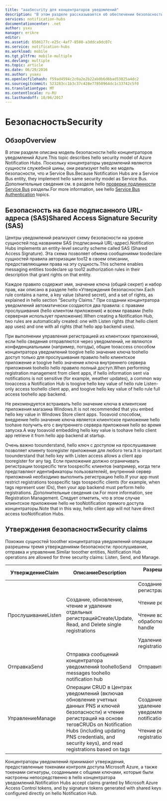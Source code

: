 ```yaml
---
title: "aaaSecurity для концентраторов уведомлений"
description: "В этом разделе рассказывается об обеспечении безопасности Центров уведомлений Azure."
services: notification-hubs
documentationcenter: .net
author: ysxu
manager: erikre
editor: 
ms.assetid: 6506177c-e25c-4af7-8508-a3ddca9dc07c
ms.service: notification-hubs
ms.workload: mobile
ms.tgt_pltfrm: mobile-multiple
ms.devlang: multiple
ms.topic: article
ms.date: 06/29/2016
ms.author: yuaxu
ms.openlocfilehash: f59ad4594c2c0a2e2b22ab0b6d6bad53825a4dc2
ms.sourcegitcommit: 523283cc1b3c37c428e77850964dc1c33742c5f0
ms.translationtype: MT
ms.contentlocale: ru-RU
ms.lasthandoff: 10/06/2017
---
```

# <a name="security"></a><span data-ttu-id="5ebcc-103">Безопасность</span><span class="sxs-lookup"><span data-stu-id="5ebcc-103">Security</span></span>
## <a name="overview"></a><span data-ttu-id="5ebcc-104">Обзор</span><span class="sxs-lookup"><span data-stu-id="5ebcc-104">Overview</span></span>
<span data-ttu-id="5ebcc-105">В этом разделе описана модель безопасности hello концентраторов уведомлений Azure.</span><span class="sxs-lookup"><span data-stu-id="5ebcc-105">This topic describes hello security model of Azure Notification Hubs.</span></span> <span data-ttu-id="5ebcc-106">Поскольку концентраторы уведомлений являются сущности служебной шины, они реализуют hello же модель безопасности, что и Service Bus.</span><span class="sxs-lookup"><span data-stu-id="5ebcc-106">Because Notification Hubs are a Service Bus entity, they implement hello same security model as Service Bus.</span></span> <span data-ttu-id="5ebcc-107">Дополнительные сведения см. в разделе hello [проверки подлинности Service Bus](https://msdn.microsoft.com/library/azure/dn155925.aspx) разделы.</span><span class="sxs-lookup"><span data-stu-id="5ebcc-107">For more information, see hello [Service Bus Authentication](https://msdn.microsoft.com/library/azure/dn155925.aspx) topics.</span></span>

## <a name="shared-access-signature-security-sas"></a><span data-ttu-id="5ebcc-108">Безопасность на базе подписанного URL-адреса (SAS)</span><span class="sxs-lookup"><span data-stu-id="5ebcc-108">Shared Access Signature Security (SAS)</span></span>
<span data-ttu-id="5ebcc-109">Центры уведомлений реализуют схему безопасности на уровне сущностей под названием SAS (подписанный URL-адрес).</span><span class="sxs-lookup"><span data-stu-id="5ebcc-109">Notification Hubs implements an entity-level security scheme called SAS (Shared Access Signature).</span></span> <span data-ttu-id="5ebcc-110">Эта схема позволяет обмена сообщениями toodeclare сущностей правила авторизации too12 в своем описании, предоставляющими права на эту сущность.</span><span class="sxs-lookup"><span data-stu-id="5ebcc-110">This scheme enables messaging entities toodeclare up too12 authorization rules in their description that grant rights on that entity.</span></span>

<span data-ttu-id="5ebcc-111">Каждое правило содержит имя, значение ключа (общий секрет) и набор прав, как описано в разделе hello «Утверждения безопасности».</span><span class="sxs-lookup"><span data-stu-id="5ebcc-111">Each rule contains a name, a key value (shared secret), and a set of rights, as explained in hello section “Security Claims.”</span></span> <span data-ttu-id="5ebcc-112">При создании концентратора уведомлений автоматически создаются два правила: с правами прослушивания (hello клиентом приложения) и всеми правами (hello серверная использует приложение).</span><span class="sxs-lookup"><span data-stu-id="5ebcc-112">When creating a Notification Hub, two rules are automatically created: one with Listen rights (that hello client app uses) and one with all rights (that hello app backend uses).</span></span>

<span data-ttu-id="5ebcc-113">При выполнении управления регистрацией из клиентских приложений, если hello сведения отправляются через уведомлений, не являются конфиденциальными (например, погоды), общие tooaccess способом концентратора уведомлений toogive hello значение ключа toohello доступ только для прослушивания правило hello клиентское приложение и toogive hello значение ключа внутреннего сервера приложения toohello hello правило полный доступ.</span><span class="sxs-lookup"><span data-stu-id="5ebcc-113">When performing registration management from client apps, if hello information sent via notifications is not sensitive (for example, weather updates), a common way tooaccess a Notification Hub is toogive hello key value of hello rule Listen-only access toohello client app, and toogive hello key value of hello rule full access toohello app backend.</span></span>

<span data-ttu-id="5ebcc-114">Не рекомендуется встраивать hello значение ключа в клиентские приложения магазина Windows.</span><span class="sxs-lookup"><span data-stu-id="5ebcc-114">It is not recommended that you embed hello key value in Windows Store client apps.</span></span> <span data-ttu-id="5ebcc-115">Tooavoid способом, внедрение hello значение ключа является клиентское приложение hello toohave получить его с внутреннего сервера приложения hello во время запуска.</span><span class="sxs-lookup"><span data-stu-id="5ebcc-115">A way tooavoid embedding hello key value is toohave hello client app retrieve it from hello app backend at startup.</span></span>

<span data-ttu-id="5ebcc-116">Очень важно toounderstand, hello ключ с доступом на прослушивание позволяет клиенту tooregister приложения для любого тега.</span><span class="sxs-lookup"><span data-stu-id="5ebcc-116">It is important toounderstand that hello key with Listen access allows a client app tooregister for any tag.</span></span> <span data-ttu-id="5ebcc-117">Если приложение должно ограничивать регистрации toospecific теги toospecific клиентов (например, когда теги представляют идентификаторы пользователей), внутренний сервер приложений необходимо выполнить регистрацию hello.</span><span class="sxs-lookup"><span data-stu-id="5ebcc-117">If your app must restrict registrations toospecific tags toospecific clients (for example, when tags represent user IDs), then your app backend must perform hello registrations.</span></span> <span data-ttu-id="5ebcc-118">Дополнительные сведения см.</span><span class="sxs-lookup"><span data-stu-id="5ebcc-118">For more information, see Registration Management.</span></span> <span data-ttu-id="5ebcc-119">Следует отметить, что в этом случае клиентское приложение hello не tooNotification прямого доступа концентраторы.</span><span class="sxs-lookup"><span data-stu-id="5ebcc-119">Note that in this way, hello client app will not have direct access tooNotification Hubs.</span></span>

## <a name="security-claims"></a><span data-ttu-id="5ebcc-120">Утверждения безопасности</span><span class="sxs-lookup"><span data-stu-id="5ebcc-120">Security claims</span></span>
<span data-ttu-id="5ebcc-121">Похожих сущностей tooother концентратора уведомлений операции разрешены тремя утверждениями безопасности: прослушивание, отправка и управление.</span><span class="sxs-lookup"><span data-stu-id="5ebcc-121">Similar tooother entities, Notification Hub operations are allowed for three security claims: Listen, Send, and Manage.</span></span>

| <span data-ttu-id="5ebcc-122">Утверждение</span><span class="sxs-lookup"><span data-stu-id="5ebcc-122">Claim</span></span> | <span data-ttu-id="5ebcc-123">Описание</span><span class="sxs-lookup"><span data-stu-id="5ebcc-123">Description</span></span> | <span data-ttu-id="5ebcc-124">Разрешенные операции</span><span class="sxs-lookup"><span data-stu-id="5ebcc-124">Operations allowed</span></span> |
| --- | --- | --- |
| <span data-ttu-id="5ebcc-125">Прослушивание</span><span class="sxs-lookup"><span data-stu-id="5ebcc-125">Listen</span></span> |<span data-ttu-id="5ebcc-126">Создание, обновление, чтение и удаление отдельных регистраций</span><span class="sxs-lookup"><span data-stu-id="5ebcc-126">Create/Update, Read, and Delete single registrations</span></span> |<span data-ttu-id="5ebcc-127">Создание и обновление регистрации</span><span class="sxs-lookup"><span data-stu-id="5ebcc-127">Create/Update registration</span></span><br><br><span data-ttu-id="5ebcc-128">Чтение регистрации</span><span class="sxs-lookup"><span data-stu-id="5ebcc-128">Read registration</span></span><br><br><span data-ttu-id="5ebcc-129">Чтение всех регистраций для обработки</span><span class="sxs-lookup"><span data-stu-id="5ebcc-129">Read all registrations for a handle</span></span><br><br><span data-ttu-id="5ebcc-130">Удаление регистрации</span><span class="sxs-lookup"><span data-stu-id="5ebcc-130">Delete registration</span></span> |
| <span data-ttu-id="5ebcc-131">Отправка</span><span class="sxs-lookup"><span data-stu-id="5ebcc-131">Send</span></span> |<span data-ttu-id="5ebcc-132">Отправка сообщений концентратора уведомлений toohello</span><span class="sxs-lookup"><span data-stu-id="5ebcc-132">Send messages toohello notification hub</span></span> |<span data-ttu-id="5ebcc-133">Отправить сообщение</span><span class="sxs-lookup"><span data-stu-id="5ebcc-133">Send message</span></span> |
| <span data-ttu-id="5ebcc-134">Управление</span><span class="sxs-lookup"><span data-stu-id="5ebcc-134">Manage</span></span> |<span data-ttu-id="5ebcc-135">Операции CRUD в Центрах уведомлений (включая обновление учетных данных PNS и ключей безопасности) и чтение регистраций на основе тегов</span><span class="sxs-lookup"><span data-stu-id="5ebcc-135">CRUDs on Notification Hubs (including updating PNS credentials, and security keys), and read registrations based on tags</span></span> |<span data-ttu-id="5ebcc-136">Создание, обновление, чтение, удаление Центров уведомлений</span><span class="sxs-lookup"><span data-stu-id="5ebcc-136">Create/Update/Read/Delete notification hubs</span></span><br><br><span data-ttu-id="5ebcc-137">Чтение регистраций по тегу</span><span class="sxs-lookup"><span data-stu-id="5ebcc-137">Read registrations by tag</span></span> |

<span data-ttu-id="5ebcc-138">Концентраторы уведомлений принимают утверждения, предоставленные токенами контроля доступа Microsoft Azure, а также токенами сигнатуры, созданными с общими ключами, которые были настроены непосредственно в hello концентратора уведомлений.</span><span class="sxs-lookup"><span data-stu-id="5ebcc-138">Notification Hubs accept claims granted by Microsoft Azure Access Control tokens, and by signature tokens generated with shared keys configured directly on hello Notification Hub.</span></span>

